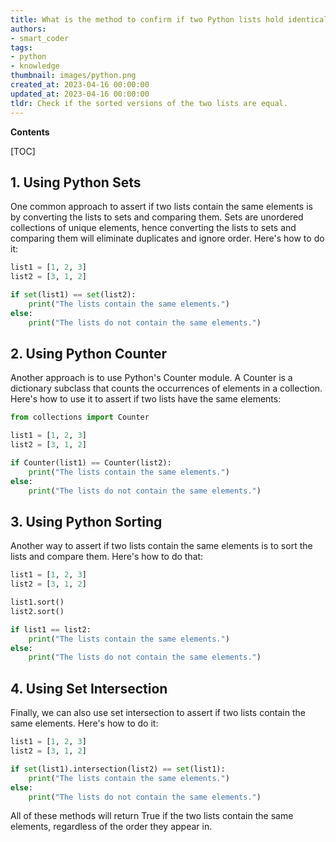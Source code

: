 ```yaml
---
title: What is the method to confirm if two Python lists hold identical elements?
authors:
- smart_coder
tags:
- python
- knowledge
thumbnail: images/python.png
created_at: 2023-04-16 00:00:00
updated_at: 2023-04-16 00:00:00
tldr: Check if the sorted versions of the two lists are equal.
---
```


**Contents**

[TOC]

## 1. Using Python Sets

One common approach to assert if two lists contain the same elements is by converting the lists to sets and comparing them. Sets are unordered collections of unique elements, hence converting the lists to sets and comparing them will eliminate duplicates and ignore order. Here's how to do it:

```python
list1 = [1, 2, 3]
list2 = [3, 1, 2]

if set(list1) == set(list2):
    print("The lists contain the same elements.")
else:
    print("The lists do not contain the same elements.")
```

## 2. Using Python Counter

Another approach is to use Python's Counter module. A Counter is a dictionary subclass that counts the occurrences of elements in a collection. Here's how to use it to assert if two lists have the same elements:

```python
from collections import Counter

list1 = [1, 2, 3]
list2 = [3, 1, 2]

if Counter(list1) == Counter(list2):
    print("The lists contain the same elements.")
else:
    print("The lists do not contain the same elements.")
```

## 3. Using Python Sorting

Another way to assert if two lists contain the same elements is to sort the lists and compare them. Here's how to do that:

```python
list1 = [1, 2, 3]
list2 = [3, 1, 2]

list1.sort()
list2.sort()

if list1 == list2:
    print("The lists contain the same elements.")
else:
    print("The lists do not contain the same elements.")
```

## 4. Using Set Intersection

Finally, we can also use set intersection to assert if two lists contain the same elements. Here's how to do it:

```python
list1 = [1, 2, 3]
list2 = [3, 1, 2]

if set(list1).intersection(list2) == set(list1):
    print("The lists contain the same elements.")
else:
    print("The lists do not contain the same elements.")
```

All of these methods will return True if the two lists contain the same elements, regardless of the order they appear in.
